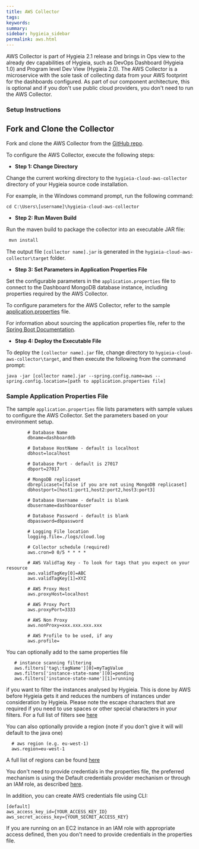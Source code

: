 ```yaml
---
title: AWS Collector
tags:
keywords:
summary:
sidebar: hygieia_sidebar
permalink: aws.html
---
```


AWS Collector is part of Hygieia 2.1 release and brings in Ops view to the already dev capabilities of Hygieia, such as DevOps Dashboard (Hygieia 1.0) and Program level Dev View (Hygieia 2.0). The AWS Collector is a microservice with the sole task of collecting data from your AWS footprint for the dashboards configured. As part of our component architecture, this is optional and if you don't use public cloud providers, you don't need to run the AWS Collector.

### Setup Instructions

## Fork and Clone the Collector 

Fork and clone the AWS Collector from the [GitHub repo](https://github.com/Hygieia/hygieia-cloud-aws-collector). 

To configure the AWS Collector, execute the following steps:

*   **Step 1: Change Directory**

Change the current working directory to the `hygieia-cloud-aws-collector` directory of your Hygieia source code installation.

For example, in the Windows command prompt, run the following command:

```
cd C:\Users\[username]\hygieia-cloud-aws-collector
```

*   **Step 2: Run Maven Build**

Run the maven build to package the collector into an executable JAR file:

```bash
 mvn install
```

The output file `[collector name].jar` is generated in the `hygieia-cloud-aws-collector\target` folder.

*   **Step 3: Set Parameters in Application Properties File**

Set the configurable parameters in the `application.properties` file to connect to the Dashboard MongoDB database instance, including properties required by the AWS Collector.

To configure parameters for the AWS Collector, refer to the sample [application.properties](#sample-application-properties-file) file.

For information about sourcing the application properties file, refer to the [Spring Boot Documentation](http://docs.spring.io/spring-boot/docs/current-SNAPSHOT/reference/htmlsingle/#boot-features-external-config-application-property-files).

*   **Step 4: Deploy the Executable File**

To deploy the `[collector name].jar` file, change directory to `hygieia-cloud-aws-collector\target`, and then execute the following from the command prompt:

```
java -jar [collector name].jar --spring.config.name=aws --spring.config.location=[path to application.properties file]
```

### Sample Application Properties File

The sample `application.properties` file lists parameters with sample values to configure the AWS Collector. Set the parameters based on your environment setup.

```properties
		# Database Name
		dbname=dashboarddb

		# Database HostName - default is localhost
		dbhost=localhost

		# Database Port - default is 27017
		dbport=27017

		# MongoDB replicaset
		dbreplicaset=[false if you are not using MongoDB replicaset]
		dbhostport=[host1:port1,host2:port2,host3:port3]

		# Database Username - default is blank
		dbusername=dashboarduser

		# Database Password - default is blank
		dbpassword=dbpassword

		# Logging File location
		logging.file=./logs/cloud.log

		# Collector schedule (required)
		aws.cron=0 0/5 * * * *

		# AWS ValidTag Key - To look for tags that you expect on your resource
		aws.validTagKey[0]=ABC
		aws.validTagKey[1]=XYZ

		# AWS Proxy Host
		aws.proxyHost=localhost

		# AWS Proxy Port
		aws.proxyPort=3333

		# AWS Non Proxy
		aws.nonProxy=xxx.xxx.xxx.xxx

		# AWS Profile to be used, if any
		aws.profile=
```

You can optionally add to the same properties file
```properties
   # instance scanning filtering
   aws.filters['tag\:tagName'][0]=myTagValue
   aws.filters['instance-state-name'][0]=pending
   aws.filters['instance-state-name'][1]=running
```
if you want to filter the instances analysed by Hygieia. This is done by AWS before Hygieia gets it and reduces the numbers of
instances under consideration by Hygieia. Please note the escape characters that are required if you need to use spaces or other special characters in your filters.
For a full list of filters see [here](https://docs.aws.amazon.com/cli/latest/reference/ec2/describe-instances.html)

You can also optionally provide a region (note if you don't give it will will default to the java one)
```properties
  # aws region (e.g. eu-west-1)
  aws.region=eu-west-1
```
A full list of regions can be found [here](https://docs.aws.amazon.com/AmazonRDS/latest/UserGuide/Concepts.RegionsAndAvailabilityZones.html)

You don't need to provide credentials in the properties file, the preferred mechanism is using the Default credentials provider mechanism or through an IAM role, as described [here](http://docs.aws.amazon.com/AWSSdkDocsJava/latest/DeveloperGuide/credentials.html).

In addition, you can create AWS credentials file using CLI:
```properties
[default]
aws_access_key_id={YOUR_ACCESS_KEY_ID}
aws_secret_access_key={YOUR_SECRET_ACCESS_KEY}
```

If you are running on an EC2 instance in an IAM role with appropriate access defined, then you don't need to provide credentials in the properties file.

